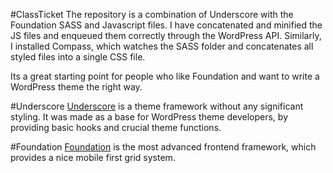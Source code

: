 #ClassTicket
The repository is a combination of Underscore with the Foundation SASS and Javascript files. I have concatenated and minified the JS files and enqueued them correctly through the WordPress API. Similarly, I installed Compass, which watches the SASS folder and concatenates all styled files into a single CSS file.

Its a great starting point for people who like Foundation and want to write a WordPress theme the right way.

#Underscore
[Underscore](http://underscore.me) is a theme framework without any significant styling. It was made as a base for WordPress theme developers, by providing basic hooks and crucial theme functions.

#Foundation
[Foundation](http://foundation.zurb.com) is the most advanced frontend framework, which provides a nice mobile first grid system.